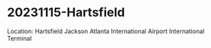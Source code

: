 # 20231115-Hartsfield
Location: 
Hartsfield Jackson Atlanta International Airport 
International Terminal
